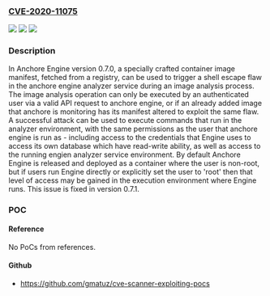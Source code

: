 ### [CVE-2020-11075](https://cve.mitre.org/cgi-bin/cvename.cgi?name=CVE-2020-11075)
![](https://img.shields.io/static/v1?label=Product&message=anchore-engine&color=blue)
![](https://img.shields.io/static/v1?label=Version&message=%3D%200.7.0%20&color=brightgreen)
![](https://img.shields.io/static/v1?label=Vulnerability&message=CWE-114%3A%20Process%20Control&color=brightgreen)

### Description

In Anchore Engine version 0.7.0, a specially crafted container image manifest, fetched from a registry, can be used to trigger a shell escape flaw in the anchore engine analyzer service during an image analysis process. The image analysis operation can only be executed by an authenticated user via a valid API request to anchore engine, or if an already added image that anchore is monitoring has its manifest altered to exploit the same flaw. A successful attack can be used to execute commands that run in the analyzer environment, with the same permissions as the user that anchore engine is run as - including access to the credentials that Engine uses to access its own database which have read-write ability, as well as access to the running engien analyzer service environment. By default Anchore Engine is released and deployed as a container where the user is non-root, but if users run Engine directly or explicitly set the user to 'root' then that level of access may be gained in the execution environment where Engine runs. This issue is fixed in version 0.7.1.

### POC

#### Reference
No PoCs from references.

#### Github
- https://github.com/gmatuz/cve-scanner-exploiting-pocs

